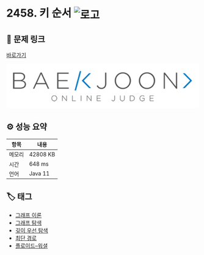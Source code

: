 # 2458. 키 순서 <img src="https://d2gd6pc034wcta.cloudfront.net/tier/12.svg" alt="로고" height="32" style="vertical-align: middle;" />

## 🔗 문제 링크

[바로가기](https://www.acmicpc.net/problem/2458)

![백준 로고](../../images/boj.png)

## ⚙️ 성능 요약

| 항목   | 내용     |
| ------ | -------- |
| 메모리 | 42808 KB |
| 시간   | 648 ms   |
| 언어   | Java 11  |

## 🏷️ 태그

- [그래프 이론](https://www.acmicpc.net/problemset?sort=ac_desc&algo=7)
- [그래프 탐색](https://www.acmicpc.net/problemset?sort=ac_desc&algo=11)
- [깊이 우선 탐색](https://www.acmicpc.net/problemset?sort=ac_desc&algo=127)
- [최단 경로](https://www.acmicpc.net/problemset?sort=ac_desc&algo=215)
- [플로이드–워셜](https://www.acmicpc.net/problemset?sort=ac_desc&algo=31)
